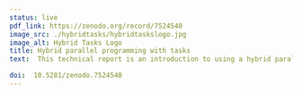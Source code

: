 ```yaml
---
status: live
pdf_link: https://zenodo.org/record/7524540
image_src: ./hybridtasks/hybridtaskslogo.jpg
image_alt: Hybrid Tasks Logo
title: Hybrid parallel programming with tasks
text:  This technical report is an introduction to using a hybrid parallel programming model that combines MPI with OmpSs or OpenMP dependent tasks.  This model allows both computation and communication to be expressed using a coarse-grained dataflow approach, which helps to remove most of the unnecessary ordering constraints and intranode synchronisation imposed by the more conventional approach of MPI with OpenMP parallel loops. The report describes the model, and how it is supported by an augmented MPI library which interoperates with the tasking runtimes. It also assesses some of the advantages and disadvantages of this style of parallel programming. 

doi:  10.5281/zenodo.7524540  
---
```



